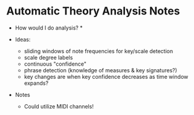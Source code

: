 # Automatic Theory Analysis Notes
* How would I do analysis?
  * 
* Ideas:
  * sliding windows of note frequencies for key/scale detection
  * scale degree labels
  * continuous "confidence"
  * phrase detection (knowledge of measures & key signatures?)
  * key changes are when key confidence decreases as time window expands?

* Notes
  * Could utilize MIDI channels!